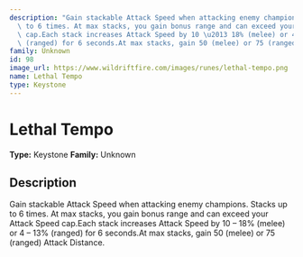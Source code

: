 ```yaml
---
description: "Gain stackable Attack Speed when attacking enemy champions. Stacks up\
  \ to 6 times. At max stacks, you gain bonus range and can exceed your Attack Speed\
  \ cap.Each stack increases Attack Speed by 10 \u2013 18% (melee) or 4 \u2013 13%\
  \ (ranged) for 6 seconds.At max stacks, gain 50 (melee) or 75 (ranged) Attack Distance."
family: Unknown
id: 98
image_url: https://www.wildriftfire.com/images/runes/lethal-tempo.png
name: Lethal Tempo
type: Keystone
---
```


# Lethal Tempo

**Type:** Keystone
**Family:** Unknown

## Description

Gain stackable Attack Speed when attacking enemy champions. Stacks up to 6 times. At max stacks, you gain bonus range and can exceed your Attack Speed cap.Each stack increases Attack Speed by 10 – 18% (melee) or 4 – 13% (ranged) for 6 seconds.At max stacks, gain 50 (melee) or 75 (ranged) Attack Distance.

